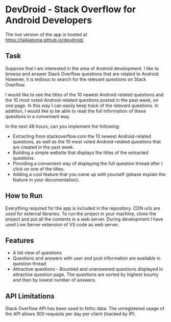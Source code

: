 # DevDroid - Stack Overflow for Android Developers
The live version of the app is hosted at https://tajkiatoma.github.io/devdroid/. 

## Task
Suppose that I am interested in the area of Android development. I like to browse and answer Stack Overflow questions that are related to Android. However, it is tedious to search for the relevant questions on Stack Overflow.

I would like to see the titles of the 10 newest Android-related questions and the 10 most voted Android-related questions posted in the past week, on one page. In this way I can easily keep track of the relevant questions. In addition, I would like to be able to read the full information of these questions in a convenient way.

In the next 48 hours, can you implement the following:

- Extracting from stackoverflow.com the 10 newest Android-related questions, as well as the 10 most voted Android-related questions that are created in the past week.
- Building a simple website that displays the titles of the extracted questions.
- Providing a convenient way of displaying the full question thread after I click on one of the titles.
- Adding a cool feature that you came up with yourself (please explain the feature in your documentation).

## How to Run
Everything required for the app is included in the repository. CDN urls are used for external libraries. To run the project in your machine, clone the project and put all the contents in a web server. During development I have used Live Server extension of VS code as web server.

## Features
- A list view of questions
- Questions and answers with user and post information are available in question thread
- Attractive questions - Bountied and unanswered questions displayed in attractive question page. The questions are sorted by highest bounty and then by lowest number of answers.

## API Limitations
Stack Overflow API has been used to fethc data. The unregistered usage of the API allows 300 requests per day per client (tracked by IP).

